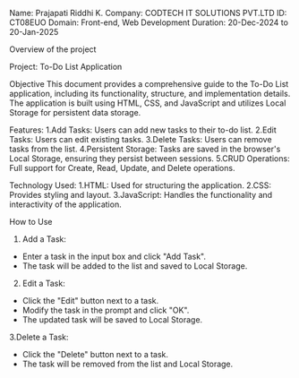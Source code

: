 Name: Prajapati Riddhi K.
Company: CODTECH IT SOLUTIONS PVT.LTD
ID: CT08EUO
Domain: Front-end, Web Development
Duration: 20-Dec-2024 to 20-Jan-2025

Overview of the project

Project: To-Do List Application

Objective
This document provides a comprehensive guide to the To-Do List application, including its functionality, structure, and implementation details. The application is built using HTML, CSS, and JavaScript and utilizes Local Storage for persistent data storage.

Features:
1.Add Tasks: Users can add new tasks to their to-do list.
2.Edit Tasks: Users can edit existing tasks.
3.Delete Tasks: Users can remove tasks from the list.
4.Persistent Storage: Tasks are saved in the browser's Local Storage, ensuring they persist between sessions.
5.CRUD Operations: Full support for Create, Read, Update, and Delete operations.

Technology Used:
1.HTML: Used for structuring the application.
2.CSS: Provides styling and layout.
3.JavaScript: Handles the functionality and interactivity of the application.

How to Use

1. Add a Task:
- Enter a task in the input box and click "Add Task".
- The task will be added to the list and saved to Local Storage.

2. Edit a Task:
- Click the "Edit" button next to a task.
- Modify the task in the prompt and click "OK".
- The updated task will be saved to Local Storage.

3.Delete a Task:
- Click the "Delete" button next to a task.
- The task will be removed from the list and Local Storage.
